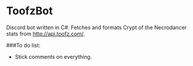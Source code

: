 # ToofzBot
Discord bot written in C#. Fetches and formats Crypt of the Necrodancer stats from http://api.toofz.com/.

###To do list:
- Stick comments on everything.

